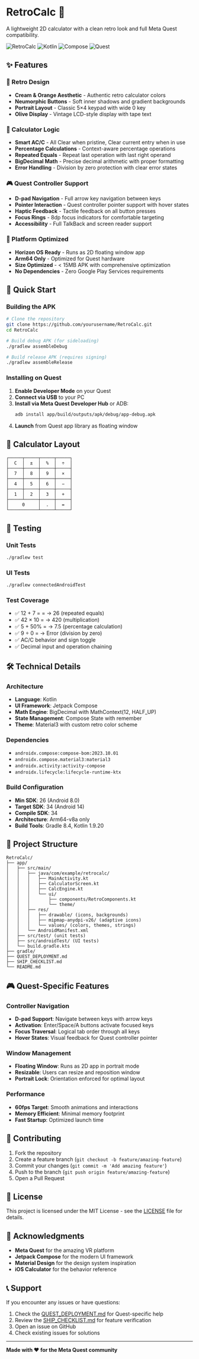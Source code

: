 # RetroCalc 🧮

A lightweight 2D calculator with a clean retro look and full Meta Quest compatibility.

![RetroCalc](https://img.shields.io/badge/Android-3DDC84?style=for-the-badge&logo=android&logoColor=white)
![Kotlin](https://img.shields.io/badge/kotlin-%237F52FF.svg?style=for-the-badge&logo=kotlin&logoColor=white)
![Compose](https://img.shields.io/badge/Compose-4285F4?style=for-the-badge&logo=jetpackcompose&logoColor=white)
![Quest](https://img.shields.io/badge/Meta%20Quest-00D4FF?style=for-the-badge&logo=meta&logoColor=white)

## ✨ Features

### 🎨 Retro Design
- **Cream & Orange Aesthetic** - Authentic retro calculator colors
- **Neumorphic Buttons** - Soft inner shadows and gradient backgrounds
- **Portrait Layout** - Classic 5×4 keypad with wide 0 key
- **Olive Display** - Vintage LCD-style display with tape text

### 🧮 Calculator Logic
- **Smart AC/C** - All Clear when pristine, Clear current entry when in use
- **Percentage Calculations** - Context-aware percentage operations
- **Repeated Equals** - Repeat last operation with last right operand
- **BigDecimal Math** - Precise decimal arithmetic with proper formatting
- **Error Handling** - Division by zero protection with clear error states

### 🎮 Quest Controller Support
- **D-pad Navigation** - Full arrow key navigation between keys
- **Pointer Interaction** - Quest controller pointer support with hover states
- **Haptic Feedback** - Tactile feedback on all button presses
- **Focus Rings** - 8dp focus indicators for comfortable targeting
- **Accessibility** - Full TalkBack and screen reader support

### 📱 Platform Optimized
- **Horizon OS Ready** - Runs as 2D floating window app
- **Arm64 Only** - Optimized for Quest hardware
- **Size Optimized** - < 15MB APK with comprehensive optimization
- **No Dependencies** - Zero Google Play Services requirements

## 🚀 Quick Start

### Building the APK

```bash
# Clone the repository
git clone https://github.com/yourusername/RetroCalc.git
cd RetroCalc

# Build debug APK (for sideloading)
./gradlew assembleDebug

# Build release APK (requires signing)
./gradlew assembleRelease
```

### Installing on Quest

1. **Enable Developer Mode** on your Quest
2. **Connect via USB** to your PC
3. **Install via Meta Quest Developer Hub** or ADB:
   ```bash
   adb install app/build/outputs/apk/debug/app-debug.apk
   ```
4. **Launch** from Quest app library as floating window

## 🎯 Calculator Layout

```
┌─────┬─────┬─────┬─────┐
│  C  │  ±  │  %  │  ÷  │
├─────┼─────┼─────┼─────┤
│  7  │  8  │  9  │  ×  │
├─────┼─────┼─────┼─────┤
│  4  │  5  │  6  │  −  │
├─────┼─────┼─────┼─────┤
│  1  │  2  │  3  │  +  │
├─────┴─────┼─────┼─────┤
│     0     │  .  │  =  │
└───────────┴─────┴─────┘
```

## 🧪 Testing

### Unit Tests
```bash
./gradlew test
```

### UI Tests
```bash
./gradlew connectedAndroidTest
```

### Test Coverage
- ✅ 12 + 7 = = → 26 (repeated equals)
- ✅ 42 × 10 = → 420 (multiplication)
- ✅ 5 + 50% = → 7.5 (percentage calculation)
- ✅ 9 ÷ 0 = → Error (division by zero)
- ✅ AC/C behavior and sign toggle
- ✅ Decimal input and operation chaining

## 🛠️ Technical Details

### Architecture
- **Language**: Kotlin
- **UI Framework**: Jetpack Compose
- **Math Engine**: BigDecimal with MathContext(12, HALF_UP)
- **State Management**: Compose State with remember
- **Theme**: Material3 with custom retro color scheme

### Dependencies
- `androidx.compose:compose-bom:2023.10.01`
- `androidx.compose.material3:material3`
- `androidx.activity:activity-compose`
- `androidx.lifecycle:lifecycle-runtime-ktx`

### Build Configuration
- **Min SDK**: 26 (Android 8.0)
- **Target SDK**: 34 (Android 14)
- **Compile SDK**: 34
- **Architecture**: Arm64-v8a only
- **Build Tools**: Gradle 8.4, Kotlin 1.9.20

## 📁 Project Structure

```
RetroCalc/
├── app/
│   ├── src/main/
│   │   ├── java/com/example/retrocalc/
│   │   │   ├── MainActivity.kt
│   │   │   ├── CalculatorScreen.kt
│   │   │   ├── CalcEngine.kt
│   │   │   └── ui/
│   │   │       ├── components/RetroComponents.kt
│   │   │       └── theme/
│   │   ├── res/
│   │   │   ├── drawable/ (icons, backgrounds)
│   │   │   ├── mipmap-anydpi-v26/ (adaptive icons)
│   │   │   └── values/ (colors, themes, strings)
│   │   └── AndroidManifest.xml
│   ├── src/test/ (unit tests)
│   ├── src/androidTest/ (UI tests)
│   └── build.gradle.kts
├── gradle/
├── QUEST_DEPLOYMENT.md
├── SHIP_CHECKLIST.md
└── README.md
```

## 🎮 Quest-Specific Features

### Controller Navigation
- **D-pad Support**: Navigate between keys with arrow keys
- **Activation**: Enter/Space/A buttons activate focused keys
- **Focus Traversal**: Logical tab order through all keys
- **Hover States**: Visual feedback for Quest controller pointer

### Window Management
- **Floating Window**: Runs as 2D app in portrait mode
- **Resizable**: Users can resize and reposition window
- **Portrait Lock**: Orientation enforced for optimal layout

### Performance
- **60fps Target**: Smooth animations and interactions
- **Memory Efficient**: Minimal memory footprint
- **Fast Startup**: Optimized launch time

## 🤝 Contributing

1. Fork the repository
2. Create a feature branch (`git checkout -b feature/amazing-feature`)
3. Commit your changes (`git commit -m 'Add amazing feature'`)
4. Push to the branch (`git push origin feature/amazing-feature`)
5. Open a Pull Request

## 📄 License

This project is licensed under the MIT License - see the [LICENSE](LICENSE) file for details.

## 🙏 Acknowledgments

- **Meta Quest** for the amazing VR platform
- **Jetpack Compose** for the modern UI framework
- **Material Design** for the design system inspiration
- **iOS Calculator** for the behavior reference

## 📞 Support

If you encounter any issues or have questions:

1. Check the [QUEST_DEPLOYMENT.md](QUEST_DEPLOYMENT.md) for Quest-specific help
2. Review the [SHIP_CHECKLIST.md](SHIP_CHECKLIST.md) for feature verification
3. Open an issue on GitHub
4. Check existing issues for solutions

---

**Made with ❤️ for the Meta Quest community**
